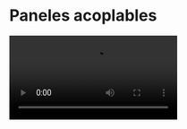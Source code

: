 # Paneles acoplables

<video controls>
    <source src="https://digi21.blob.core.windows.net/videos-ayuda/desarrollo/17.%20Paneles%20acoplables.mp4" type="video/mp4">
</video>

